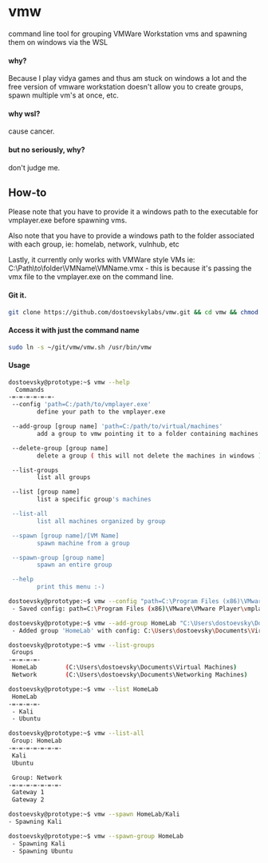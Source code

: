 # vmw
command line tool for grouping VMWare Workstation vms and spawning them on windows via the WSL

#### why?
Because I play vidya games and thus am stuck on windows a lot and the free version of vmware workstation doesn't allow you to create groups, spawn multiple vm's at once, etc.

#### why wsl?
cause cancer.

#### but no seriously, why?
don't judge me.

## How-to
Please note that you have to provide it a windows path to the executable for vmplayer.exe before spawning vms.

Also note that you have to provide a windows path to the folder associated with each group, ie: homelab, network, vulnhub, etc

Lastly, it currently only works with VMWare style VMs ie: C:\Path\to\folder\VMName\VMName.vmx - this is because it's passing the vmx file to the vmplayer.exe on the command line.

#### Git it.
```bash
git clone https://github.com/dostoevskylabs/vmw.git && cd vmw && chmod +x vmw.sh
```

#### Access it with just the command name
```bash
sudo ln -s ~/git/vmw/vmw.sh /usr/bin/vmw
```

#### Usage
```bash
dostoevsky@prototype:~$ vmw --help
  Commands
-=-=-=-=-=-=-
 --config 'path=C:/path/to/vmplayer.exe'
        define your path to the vmplayer.exe

 --add-group [group name] 'path=C:/path/to/virtual/machines'
        add a group to vmw pointing it to a folder containing machines for this group

 --delete-group [group name]
        delete a group ( this will not delete the machines in windows )

 --list-groups
        list all groups

 --list [group name]
        list a specific group's machines

 --list-all
        list all machines organized by group

 --spawn [group name]/[VM Name]
        spawn machine from a group

 --spawn-group [group name]
        spawn an entire group

 --help
        print this menu :-)
```

```bash
dostoevsky@prototype:~$ vmw --config "path=C:\Program Files (x86)\VMware\VMware Player\vmplayer.exe"
 - Saved config: path=C:\Program Files (x86)\VMware\VMware Player\vmplayer.exe to ~/.vmw/config
```

```bash
dostoevsky@prototype:~$ vmw --add-group HomeLab "C:\Users\dostoevsky\Documents\Virtual Machines"
 - Added group 'HomeLab' with config: C:\Users\dostoevsky\Documents\Virtual Machines
```

```bash
dostoevsky@prototype:~$ vmw --list-groups
 Groups
-=-=-=-=-
 HomeLab        (C:\Users\dostoevsky\Documents\Virtual Machines)
 Network        (C:\Users\dostoevsky\Documents\Networking Machines)
```

```bash
dostoevsky@prototype:~$ vmw --list HomeLab
 HomeLab
-=-=-=-=-
 - Kali
 - Ubuntu
```

```bash
dostoevsky@prototype:~$ vmw --list-all
 Group: HomeLab
-=-=-=-=-=-=-=-
 Kali
 Ubuntu

 Group: Network
-=-=-=-=-=-=-=-
 Gateway 1
 Gateway 2
```

```bash
dostoevsky@prototype:~$ vmw --spawn HomeLab/Kali
- Spawning Kali
```

```bash
dostoevsky@prototype:~$ vmw --spawn-group HomeLab
 - Spawning Kali
 - Spawning Ubuntu
```

